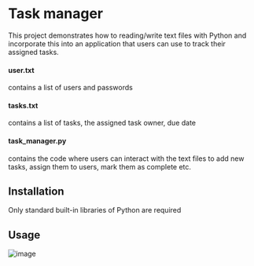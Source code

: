# Task manager
This project demonstrates how to reading/write text files with Python and incorporate this into an application that users can use to track their assigned tasks.

#### user.txt
contains a list of users and passwords

#### tasks.txt
contains a list of tasks, the assigned task owner, due date

#### task_manager.py
contains the code where users can interact with the text files to add new tasks, assign them to users, mark them as complete etc.

## Installation
Only standard built-in libraries of Python are required

## Usage
![image](https://user-images.githubusercontent.com/123483224/219690060-f854d0a6-21f7-4c47-b9cb-88ced5d6f495.png)
